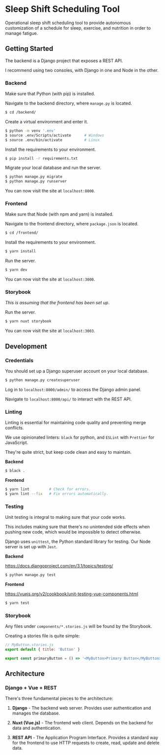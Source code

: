 # Sleep Shift Scheduling Tool
Operational sleep shift scheduling tool to provide autonomous customization of a schedule for sleep, exercise, and nutrition in order to manage fatigue.

## Getting Started

The backend is a Django project that exposes a REST API.

I recommend using two consoles, with Django in one and Node in the other.

### Backend

Make sure that Python (with pip) is installed.

Navigate to the backend directory, where `manage.py` is located.

```bash
$ cd /backend/
```

Create a virtual environment and enter it.

```bash
$ python -m venv '.env'
$ source .env/Scripts/activate      # Windows
$ source .env/bin/activate          # Linux
```

Install the requirements to your environment. 

```bash
$ pip install -r requirements.txt
```

Migrate your local database and run the server.

```bash
$ python manage.py migrate
$ python manage.py runserver
```

You can now visit the site at `localhost:8000`.

### Frontend

Make sure that Node (with npm and yarn) is installed.

Navigate to the frontend directory, where `package.json` is located.

```bash
$ cd /frontend/
```

Install the requirements to your environment. 

```bash
$ yarn install
```

Run the server.

```bash
$ yarn dev
```

You can now visit the site at `localhost:3000`.

### Storybook

*This is assuming that the frontend has been set up*.

Run the server.

```bash
$ yarn nuxt storybook
```

You can now visit the site at `localhost:3003`.

## Development

### Credentials

You should set up a Django superuser account on your local database.

```bash
$ python manage.py createsuperuser
```

Log in to `localhost:8000/admin/` to access the Django admin panel.

Navigate to `localhost:8000/api/` to interact with the REST API.

### Linting

Linting is essential for maintaining code quality and preventing merge conflicts.

We use opinionated linters: `black` for python, and `ESLint` with `Prettier` for JavaScript. 

They're quite strict, but keep code clean and easy to maintain.

**Backend**

```bash
$ black .
```

**Frontend**

```bash
$ yarn lint         # Check for errors.
$ yarn lint --fix   # Fix errors automatically.
```

### Testing

Unit testing is integral to making sure that your code works. 

This includes making sure that there's no unintended side effects when pushing new code, which would be impossible to detect otherwise.

Django uses `unittest`, the Python standard library for testing. Our Node server is set up with `Jest`.

**Backend**

https://docs.djangoproject.com/en/3.1/topics/testing/

```bash
$ python manage.py test
```

**Frontend**

https://vuejs.org/v2/cookbook/unit-testing-vue-components.html

```bash
$ yarn test
```

### Storybook

Any files under `components/*.stories.js` will be found by the Storybook.

Creating a stories file is quite simple:

```javascript
// MyButton.stories.js
export default { title: 'Button' }

export const primaryButton = () => '<MyButton>Primary Button</MyButton>'
```

## Architecture

### Django + Vue + REST

There's three fundamental pieces to the architecture:

1. **Django** - The backend web server. Provides user authentication and manages the database.

2. **Nuxt (Vue.js)** - The frontend web client. Depends on the backend for data and authentication.

4. **REST API** - The Application Program Interface. Provides a standard way for the frontend to use HTTP requests to create, read, update and delete data.